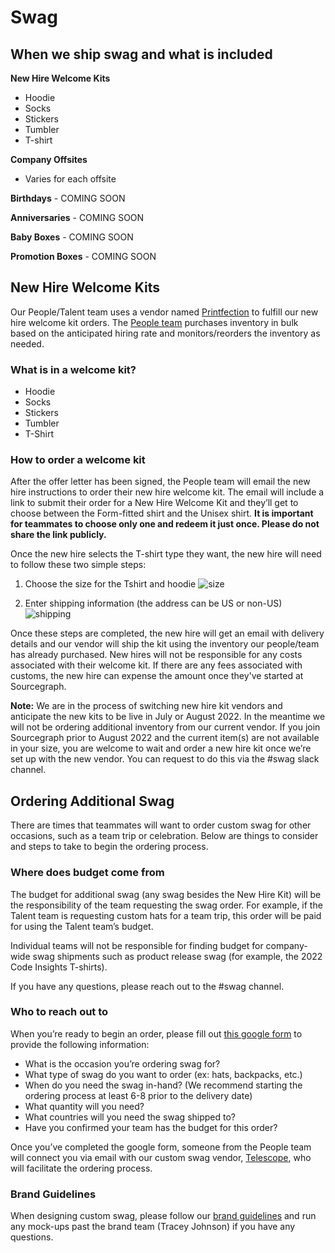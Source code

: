 # Swag

## When we ship swag and what is included

**New Hire Welcome Kits**

- Hoodie
- Socks
- Stickers
- Tumbler
- T-shirt

**Company Offsites**

- Varies for each offsite

**Birthdays** - COMING SOON

**Anniversaries** - COMING SOON

**Baby Boxes** - COMING SOON

**Promotion Boxes** - COMING SOON

## New Hire Welcome Kits

Our People/Talent team uses a vendor named [Printfection](https://www.printfection.com/) to fulfill our new hire welcome kit orders. The [People team](people-ops) purchases inventory in bulk based on the anticipated hiring rate and monitors/reorders the inventory as needed.

### What is in a welcome kit?

- Hoodie
- Socks
- Stickers
- Tumbler
- T-Shirt

### How to order a welcome kit

After the offer letter has been signed, the People team will email the new hire instructions to order their new hire welcome kit. The email will include a link to submit their order for a New Hire Welcome Kit and they’ll get to choose between the Form-fitted shirt and the Unisex shirt. **It is important for teammates to choose only one and redeem it just once. Please do not share the link publicly.**

Once the new hire selects the T-shirt type they want, the new hire will need to follow these two simple steps:

1. Choose the size for the Tshirt and hoodie
   ![size](https://storage.googleapis.com/sourcegraph-assets/handbook/swag-size-real.png)

2. Enter shipping information (the address can be US or non-US)
   ![shipping](https://storage.googleapis.com/sourcegraph-assets/handbook/swag-shipping.png)

Once these steps are completed, the new hire will get an email with delivery details and our vendor will ship the kit using the inventory our people/team has already purchased. New hires will not be responsible for any costs associated with their welcome kit. If there are any fees associated with customs, the new hire can expense the amount once they've started at Sourcegraph.

**Note:** We are in the process of switching new hire kit vendors and anticipate the new kits to be live in July or August 2022. In the meantime we will not be ordering additional inventory from our current vendor. If you join Sourcegraph prior to August 2022 and the current item(s) are not available in your size, you are welcome to wait and order a new hire kit once we’re set up with the new vendor. You can request to do this via the #swag slack channel.

## Ordering Additional Swag

There are times that teammates will want to order custom swag for other occasions, such as a team trip or celebration. Below are things to consider and steps to take to begin the ordering process.

### Where does budget come from

The budget for additional swag (any swag besides the New Hire Kit) will be the responsibility of the team requesting the swag order. For example, if the Talent team is requesting custom hats for a team trip, this order will be paid for using the Talent team’s budget.

Individual teams will not be responsible for finding budget for company-wide swag shipments such as product release swag (for example, the 2022 Code Insights T-shirts).

If you have any questions, please reach out to the #swag channel.

### Who to reach out to

When you’re ready to begin an order, please fill out [this google form](https://docs.google.com/forms/d/e/1FAIpQLScCBlGZA4HOEi3oh-uEQt2NaK9wh8qtWlVzfIAavkTJQQxz0w/viewform?usp=sf_link) to provide the following information:

- What is the occasion you’re ordering swag for?
- What type of swag do you want to order (ex: hats, backpacks, etc.)
- When do you need the swag in-hand? (We recommend starting the ordering process at least 6-8 prior to the delivery date)
- What quantity will you need?
- What countries will you need the swag shipped to?
- Have you confirmed your team has the budget for this order?

Once you’ve completed the google form, someone from the People team will connect you via email with our custom swag vendor, [Telescope](https://www.telescopestudio.com/), who will facilitate the ordering process.

### Brand Guidelines

When designing custom swag, please follow our [brand guidelines](../engineering/design/brand_guidelines/index.md) and run any mock-ups past the brand team (Tracey Johnson) if you have any questions.
